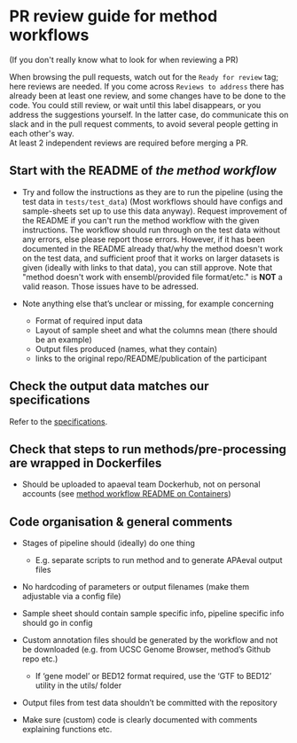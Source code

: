# PR review guide for method workflows
(If you don't really know what to look for when reviewing a PR)

When browsing the pull requests, watch out for the `Ready for review` tag; here reviews are needed. If you come across `Reviews to address` there has already been at least one review, and some changes have to be done to the code. You could still review, or wait until this label disappears, or you address the suggestions yourself. In the latter case, do communicate this on slack and in the pull request comments, to avoid several people getting in each other's way.    
At least 2 independent reviews are required before merging a PR.


## Start with the README of *the method workflow*

- Try and follow the instructions as they are to run the pipeline (using the test data in `tests/test_data`)
(Most workflows should have configs and sample-sheets set up to use this data anyway). Request improvement of the README if you can't run the method workflow with the given instructions. The workflow should run through on the test data without any errors, else please report those errors. However, if it has been documented in the README already that/why the method doesn't work on the test data, and sufficient proof that it works on larger datasets is given (ideally with links to that data), you can still approve. Note that "method doesn't work with ensembl/provided file format/etc." is **NOT** a valid reason. Those issues have to be adressed.

- Note anything else that’s unclear or missing, for example concerning
    - Format of required input data
    - Layout of sample sheet and what the columns mean (there should be an example)
    - Output files produced (names, what they contain)
    - links to the original repo/README/publication of the participant

## Check the output data matches our specifications

Refer to the [specifications][out-specs].


## Check that steps to run methods/pre-processing are wrapped in Dockerfiles

- Should be uploaded to apaeval team Dockerhub, not on personal accounts 
(see [method workflow README on Containers][mwf-readme-container])


## Code organisation & general comments
- Stages of pipeline should (ideally) do one thing
    - E.g. separate scripts to run method and to generate APAeval output files

- No hardcoding of parameters or output filenames (make them adjustable via a config file)

- Sample sheet should contain sample specific info, pipeline specific info should go in config

- Custom annotation files should be generated by the workflow and not be downloaded (e.g. from UCSC Genome Browser, method’s Github repo etc.)
    - If ‘gene model’ or BED12 format required, use the ‘GTF to BED12’ utility in the utils/ folder

- Output files from test data shouldn’t be committed with the repository

- Make sure (custom) code is clearly documented with comments explaining functions etc.


[//]: # (References)

[out-specs]: ./method_workflow_file_specification.md
[mwf-readme-container]: ./README#containers